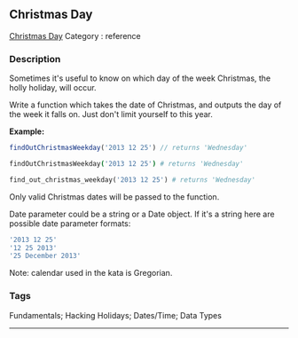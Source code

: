 ## Christmas Day
[Christmas Day](https://www.codewars.com/kata/christmas-day)
Category : reference

### Description
Sometimes it's useful to know on which day of the week Christmas, the holly holiday, will occur.


Write a function which takes the date of Christmas, and outputs the day of the week it falls on. Just don't limit yourself to this year. 



**Example:**

```javascript
findOutChristmasWeekday('2013 12 25') // returns 'Wednesday'
```

```coffeescript
findOutChristmasWeekday('2013 12 25') # returns 'Wednesday'
```

```ruby
find_out_christmas_weekday('2013 12 25') # returns 'Wednesday'
```

Only valid Christmas dates will be passed to the function.



Date parameter could be a string or a Date object. If it's a string here are possible date parameter formats:

```javascript
'2013 12 25'
'12 25 2013'
'25 December 2013'
```

Note: calendar used in the kata is Gregorian.

### Tags
Fundamentals; Hacking Holidays; Dates/Time; Data Types

- - -
